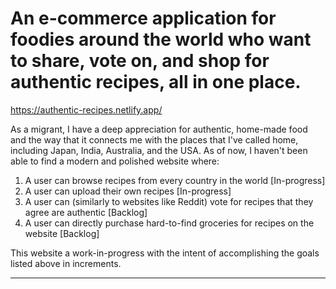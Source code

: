 # An e-commerce application for foodies around the world who want to share, vote on, and shop for authentic recipes, all in one place.

https://authentic-recipes.netlify.app/

As a migrant, I have a deep appreciation for authentic, home-made food and the way that it connects me with the places that I've called home, including Japan, India, Australia, and the USA. As of now, I haven't been able to find a modern and polished website where:
 1. A user can browse recipes from every country in the world [In-progress]
 2. A user can upload their own recipes [In-progress]
 3. A user can (similarly to websites like Reddit) vote for recipes that they agree are authentic [Backlog]
 4. A user can directly purchase hard-to-find groceries for recipes on the website [Backlog]

This website a work-in-progress with the intent of accomplishing the goals listed above in increments. 

------------------------------------------------------------------------------------
